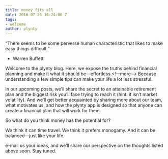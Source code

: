 ```yaml
---
title: money fits all
date: 2016-07-25 16:24:00 Z
tags:
- welcome
author: plynty
---
```


“There seems to be some perverse human characteristic that likes to make easy things difficult.”
- Warren Buffett

Welcome to the plynty blog. Here, we expose the truths behind financial planning and make it what it should be—effortless.<!--more—> Because understanding a few simple tips can make your life a lot less stressful.

In our upcoming posts, we’ll share the secret to an attainable retirement plan and the biggest risk you’ll face trying to reach it (hint: it isn’t market volatility). And we’ll get better acquainted by sharing more about our team, what motivates us, and how the plynty app is designed so that anyone can create a financial plan that will work for them.

So what do you think money has the potential for?

We think it can time travel. 
We think it prefers monogamy.
And it can be balanced—just like your life. 

e-mail us your ideas, and we’ll share our perspective on the thoughts listed above soon.
Stay tuned.  